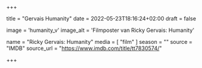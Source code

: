 +++

title = "Gervais Humanity"
date = 2022-05-23T18:16:24+02:00 
draft = false

image = 'humanity_v'
image_alt = 'Filmposter van Ricky Gervais: Humanity'

name = "Ricky Gervais: Humanity"
media = [ "film" ] 
season = ""
source = "IMDB"
source_url = "https://www.imdb.com/title/tt7830574/"

+++
